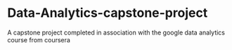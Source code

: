 # Data-Analytics-capstone-project
A capstone project completed in association with the google data analytics course from coursera

